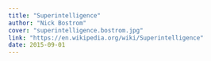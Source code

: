 ```yaml
---
title: "Superintelligence"
author: "Nick Bostrom"
cover: "superintelligence.bostrom.jpg"
link: "https://en.wikipedia.org/wiki/Superintelligence"
date: 2015-09-01
---
```

